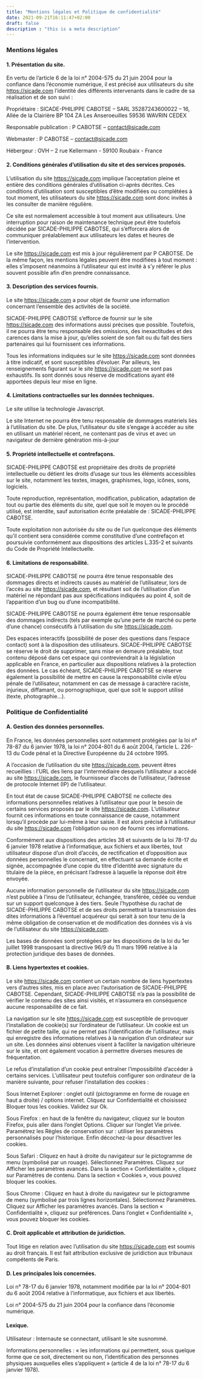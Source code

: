 ```yaml
---
title: "Mentions légales et Politique de confidentialité"
date: 2021-09-21T16:11:47+02:00
draft: false
description : "this is a meta description"
---
```


### Mentions légales

#### 1. Présentation du site.
En vertu de l’article 6 de la loi n° 2004-575 du 21 juin 2004 pour la confiance dans l’économie numérique, il est précisé aux utilisateurs du site https://sicade.com l’identité des différents intervenants dans le cadre de sa réalisation et de son suivi :

Propriétaire : SICADE-PHILIPPE CABOTSE – SARL  35287243600022 – 16, Allée de la Clairière BP 104 ZA Les Anseroeuilles 59536 WAVRIN CEDEX

Responsable publication : P CABOTSE – contact@sicade.com

Webmaster : P CABOTSE – contact@sicade.com

Hébergeur : OVH –  2 rue Kellermann - 59100 Roubaix - France

#### 2. Conditions générales d’utilisation du site et des services proposés.
L’utilisation du site https://sicade.com implique l’acceptation pleine et entière des conditions générales d’utilisation ci-après décrites. Ces conditions d’utilisation sont susceptibles d’être modifiées ou complétées à tout moment, les utilisateurs du site https://sicade.com sont donc invités à les consulter de manière régulière.

Ce site est normalement accessible à tout moment aux utilisateurs. Une interruption pour raison de maintenance technique peut être toutefois décidée par SICADE-PHILIPPE CABOTSE, qui s’efforcera alors de communiquer préalablement aux utilisateurs les dates et heures de l’intervention.

Le site https://sicade.com est mis à jour régulièrement par P CABOTSE. De la même façon, les mentions légales peuvent être modifiées à tout moment : elles s’imposent néanmoins à l’utilisateur qui est invité à s’y référer le plus souvent possible afin d’en prendre connaissance.

#### 3. Description des services fournis.
Le site https://sicade.com a pour objet de fournir une information concernant l’ensemble des activités de la société.

SICADE-PHILIPPE CABOTSE s’efforce de fournir sur le site https://sicade.com des informations aussi précises que possible. Toutefois, il ne pourra être tenu responsable des omissions, des inexactitudes et des carences dans la mise à jour, qu’elles soient de son fait ou du fait des tiers partenaires qui lui fournissent ces informations.

Tous les informations indiquées sur le site https://sicade.com sont données à titre indicatif, et sont susceptibles d’évoluer. Par ailleurs, les renseignements figurant sur le site https://sicade.com ne sont pas exhaustifs. Ils sont donnés sous réserve de modifications ayant été apportées depuis leur mise en ligne.

#### 4. Limitations contractuelles sur les données techniques.
Le site utilise la technologie Javascript.

Le site Internet ne pourra être tenu responsable de dommages matériels liés à l’utilisation du site. De plus, l’utilisateur du site s’engage à accéder au site en utilisant un matériel récent, ne contenant pas de virus et avec un navigateur de dernière génération mis-à-jour

#### 5. Propriété intellectuelle et contrefaçons.
SICADE-PHILIPPE CABOTSE est propriétaire des droits de propriété intellectuelle ou détient les droits d’usage sur tous les éléments accessibles sur le site, notamment les textes, images, graphismes, logo, icônes, sons, logiciels.

Toute reproduction, représentation, modification, publication, adaptation de tout ou partie des éléments du site, quel que soit le moyen ou le procédé utilisé, est interdite, sauf autorisation écrite préalable de : SICADE-PHILIPPE CABOTSE.

Toute exploitation non autorisée du site ou de l’un quelconque des éléments qu’il contient sera considérée comme constitutive d’une contrefaçon et poursuivie conformément aux dispositions des articles L.335-2 et suivants du Code de Propriété Intellectuelle.

#### 6. Limitations de responsabilité.
SICADE-PHILIPPE CABOTSE ne pourra être tenue responsable des dommages directs et indirects causés au matériel de l’utilisateur, lors de l’accès au site https://sicade.com, et résultant soit de l’utilisation d’un matériel ne répondant pas aux spécifications indiquées au point 4, soit de l’apparition d’un bug ou d’une incompatibilité.

SICADE-PHILIPPE CABOTSE ne pourra également être tenue responsable des dommages indirects (tels par exemple qu’une perte de marché ou perte d’une chance) consécutifs à l’utilisation du site https://sicade.com.

Des espaces interactifs (possibilité de poser des questions dans l’espace contact) sont à la disposition des utilisateurs. SICADE-PHILIPPE CABOTSE se réserve le droit de supprimer, sans mise en demeure préalable, tout contenu déposé dans cet espace qui contreviendrait à la législation applicable en France, en particulier aux dispositions relatives à la protection des données. Le cas échéant, SICADE-PHILIPPE CABOTSE se réserve également la possibilité de mettre en cause la responsabilité civile et/ou pénale de l’utilisateur, notamment en cas de message à caractère raciste, injurieux, diffamant, ou pornographique, quel que soit le support utilisé (texte, photographie…).

 

### Politique de Confidentialité

#### A. Gestion des données personnelles.
En France, les données personnelles sont notamment protégées par la loi n° 78-87 du 6 janvier 1978, la loi n° 2004-801 du 6 août 2004, l’article L. 226-13 du Code pénal et la Directive Européenne du 24 octobre 1995.

A l’occasion de l’utilisation du site https://sicade.com, peuvent êtres recueillies : l’URL des liens par l’intermédiaire desquels l’utilisateur a accédé au site https://sicade.com, le fournisseur d’accès de l’utilisateur, l’adresse de protocole Internet (IP) de l’utilisateur.

En tout état de cause SICADE-PHILIPPE CABOTSE ne collecte des informations personnelles relatives à l’utilisateur que pour le besoin de certains services proposés par le site https://sicade.com. L’utilisateur fournit ces informations en toute connaissance de cause, notamment lorsqu’il procède par lui-même à leur saisie. Il est alors précisé à l’utilisateur du site https://sicade.com l’obligation ou non de fournir ces informations.

Conformément aux dispositions des articles 38 et suivants de la loi 78-17 du 6 janvier 1978 relative à l’informatique, aux fichiers et aux libertés, tout utilisateur dispose d’un droit d’accès, de rectification et d’opposition aux données personnelles le concernant, en effectuant sa demande écrite et signée, accompagnée d’une copie du titre d’identité avec signature du titulaire de la pièce, en précisant l’adresse à laquelle la réponse doit être envoyée.

Aucune information personnelle de l’utilisateur du site https://sicade.com n’est publiée à l’insu de l’utilisateur, échangée, transférée, cédée ou vendue sur un support quelconque à des tiers. Seule l’hypothèse du rachat de SICADE-PHILIPPE CABOTSE et de ses droits permettrait la transmission des dites informations à l’éventuel acquéreur qui serait à son tour tenu de la même obligation de conservation et de modification des données vis à vis de l’utilisateur du site https://sicade.com.

Les bases de données sont protégées par les dispositions de la loi du 1er juillet 1998 transposant la directive 96/9 du 11 mars 1996 relative à la protection juridique des bases de données.

#### B. Liens hypertextes et cookies.
Le site https://sicade.com contient un certain nombre de liens hypertextes vers d’autres sites, mis en place avec l’autorisation de SICADE-PHILIPPE CABOTSE. Cependant, SICADE-PHILIPPE CABOTSE n’a pas la possibilité de vérifier le contenu des sites ainsi visités, et n’assumera en conséquence aucune responsabilité de ce fait.

La navigation sur le site https://sicade.com est susceptible de provoquer l’installation de cookie(s) sur l’ordinateur de l’utilisateur. Un cookie est un fichier de petite taille, qui ne permet pas l’identification de l’utilisateur, mais qui enregistre des informations relatives à la navigation d’un ordinateur sur un site. Les données ainsi obtenues visent à faciliter la navigation ultérieure sur le site, et ont également vocation à permettre diverses mesures de fréquentation.

Le refus d’installation d’un cookie peut entraîner l’impossibilité d’accéder à certains services. L’utilisateur peut toutefois configurer son ordinateur de la manière suivante, pour refuser l’installation des cookies :

Sous Internet Explorer : onglet outil (pictogramme en forme de rouage en haut a droite) / options internet. Cliquez sur Confidentialité et choisissez Bloquer tous les cookies. Validez sur Ok.

Sous Firefox : en haut de la fenêtre du navigateur, cliquez sur le bouton Firefox, puis aller dans l’onglet Options. Cliquer sur l’onglet Vie privée.
  Paramétrez les Règles de conservation sur :  utiliser les paramètres personnalisés pour l’historique. Enfin décochez-la pour  désactiver les cookies.

Sous Safari : Cliquez en haut à droite du navigateur sur le pictogramme de menu (symbolisé par un rouage). Sélectionnez Paramètres. Cliquez sur Afficher les paramètres avancés. Dans la section « Confidentialité », cliquez sur Paramètres de contenu. Dans la section « Cookies », vous pouvez bloquer les cookies.

Sous Chrome : Cliquez en haut à droite du navigateur sur le pictogramme de menu (symbolisé par trois lignes horizontales). Sélectionnez Paramètres. Cliquez sur Afficher les paramètres avancés. Dans la section « Confidentialité », cliquez sur préférences.  Dans l’onglet « Confidentialité », vous pouvez bloquer les cookies.

#### C. Droit applicable et attribution de juridiction.
Tout litige en relation avec l’utilisation du site https://sicade.com est soumis au droit français. Il est fait attribution exclusive de juridiction aux tribunaux compétents de Paris.

#### D. Les principales lois concernées.
Loi n° 78-17 du 6 janvier 1978, notamment modifiée par la loi n° 2004-801 du 6 août 2004 relative à l’informatique, aux fichiers et aux libertés.

Loi n° 2004-575 du 21 juin 2004 pour la confiance dans l’économie numérique.

#### Lexique.
Utilisateur : Internaute se connectant, utilisant le site susnommé.

Informations personnelles : « les informations qui permettent, sous quelque forme que ce soit, directement ou non, l’identification des personnes physiques auxquelles elles s’appliquent » (article 4 de la loi n° 78-17 du 6 janvier 1978).